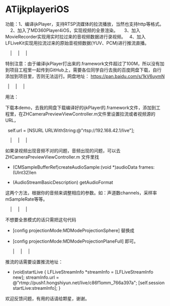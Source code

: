 # ATijkplayeriOS
功能：1、编译ijkPlayer，支持RTSP流媒体的拉流播放，当然也支持http等格式。
     2、加入了MD360Player4iOS，实现视频的全景渲染。
     3、加入MovieRecorder实现用实时拉过来的音视频数据进行录视频。
     4、加入LFLiveKit实现用拉流过来的原始音视频数据(YUV、PCM)进行推流直播。
     
     |
     |
     |
     
特别注意：由于编译ijkPlayer打出来的.framework文件超过了100M，所以没有加到项目工程里一起传到GitHub上，需要各位同学自行去我的百度网盘下载，自行添加到项目里，否则无法运行。网盘地址：
https://pan.baidu.com/s/1kV6uymN

     |
     |
     |
     
用法：

下载本demo，去我的网盘下载编译好的ijkPlayer的.framework文件，添加到工程里，在ZHCameraPreviewViewController.m文件里设置拉流或者视频源的URL，

    self.url = [NSURL URLWithString:@"rtsp://192.168.42.1/live"]; 
    
     |
     |
     |

如果录视频出现音频不对的问题，音频出现的问题，可以去 ZHCameraPreviewViewController.m 文件里找

 - (CMSampleBufferRef)createAudioSample:(void *)audioData frames:(UInt32)len

 - (AudioStreamBasicDescription) getAudioFormat 

这两个方法，根据你的音频来调整相应的参数。如：声道数channels，采样率mSampleRate等等。

     |
     |
     |

不想要全景模式的话只需把这句代码
- [config projectionMode:MDModeProjectionSphere]
替换成
- [config projectionMode:MDModeProjectionPlaneFull]
即可。

     |
     |
     |

推流的话需要设置推流地址：
 - (void)startLive {
 LFLiveStreamInfo *streamInfo = [LFLiveStreamInfo new];
 streamInfo.url = @"rtmp://push1.hongshiyun.net/live/c86f1omm_766a397a";
 [self.session startLive:streamInfo];
 }


欢迎反馈问题，有用的话请给颗星，谢谢。
